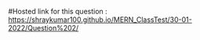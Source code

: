 #Hosted link for this question :
https://shraykumar100.github.io/MERN_ClassTest/30-01-2022/Question%202/